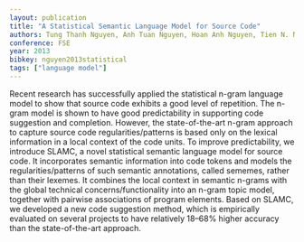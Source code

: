 ```yaml
---
layout: publication
title: "A Statistical Semantic Language Model for Source Code"
authors: Tung Thanh Nguyen, Anh Tuan Nguyen, Hoan Anh Nguyen, Tien N. Nguyen
conference: FSE
year: 2013
bibkey: nguyen2013statistical
tags: ["language model"]
---
```

Recent research has successfully applied the statistical n-gram language model to show that source code exhibits a
good level of repetition. The n-gram model is shown to have
good predictability in supporting code suggestion and completion. However, the state-of-the-art n-gram approach to
capture source code regularities/patterns is based only on
the lexical information in a local context of the code units.
To improve predictability, we introduce SLAMC, a novel statistical semantic language model for source code. It incorporates semantic information into code tokens and models the
regularities/patterns of such semantic annotations, called sememes, rather than their lexemes. It combines the local context in semantic n-grams with the global technical concerns/functionality into an n-gram topic model, together with pairwise associations of program elements. Based on SLAMC,
we developed a new code suggestion method, which is empirically evaluated on several projects to have relatively 18–68%
higher accuracy than the state-of-the-art approach.

